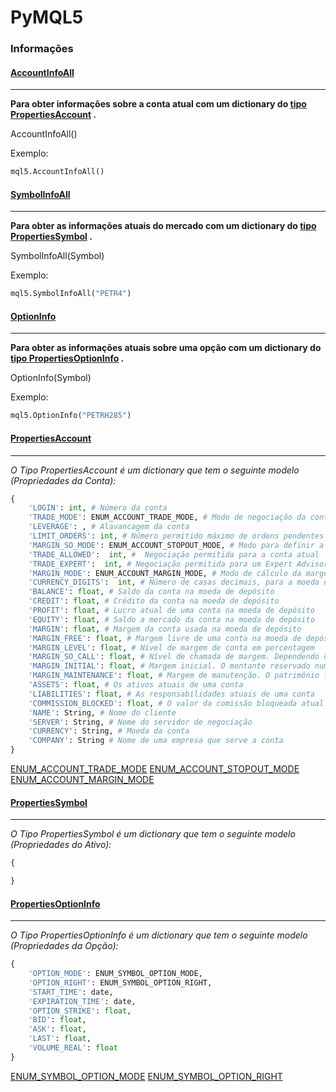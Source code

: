 # PyMQL5

### Informações 

####  [AccountInfoAll](https://www.mql5.com/pt/docs/constants/environment_state/accountinformation)

------------
**Para obter informações sobre a conta atual com um dictionary do [tipo PropertiesAccount](#PropertiesAccount "tipo PropertiesAccount") .**

AccountInfoAll()

Exemplo:
```python
mql5.AccountInfoAll()
```

####  [SymbolInfoAll](https://www.mql5.com/pt/docs/constants/environment_state/marketinfoconstants)

------------
**Para obter as informações atuais do mercado com um dictionary do [tipo PropertiesSymbol](#SymbolInfoAll "tipo SymbolInfoAll") .**

SymbolInfoAll(Symbol)

Exemplo:
```python
mql5.SymbolInfoAll("PETR4")
```

####  [OptionInfo](https://www.mql5.com/pt/docs/constants/environment_state/marketinfoconstants)

------------
**Para obter as informações atuais sobre uma opção com um dictionary do [tipo PropertiesOptionInfo](#PropertiesOptionInfo "tipo PropertiesOptionInfo") .**

OptionInfo(Symbol)

Exemplo:
```python
mql5.OptionInfo("PETRH285")
```


####  [PropertiesAccount](https://www.mql5.com/pt/docs/constants/environment_state/accountinformation)
------------
*O Tipo PropertiesAccount é um dictionary que tem o seguinte modelo (Propriedades da Conta):*
```python
{
	'LOGIN': int, # Número da conta
	'TRADE_MODE': ENUM_ACCOUNT_TRADE_MODE, # Modo de negociação da conta
	'LEVERAGE': , # Alavancagem da conta
	'LIMIT_ORDERS': int, # Número permitido máximo de ordens pendentes ativas
	'MARGIN_SO_MODE': ENUM_ACCOUNT_STOPOUT_MODE, # Modo para definir a margem permitida mínima
	'TRADE_ALLOWED':  int, #  Negociação permitida para a conta atual
	'TRADE_EXPERT':  int, # Negociação permitida para um Expert Advisor
    'MARGIN_MODE': ENUM_ACCOUNT_MARGIN_MODE, # Modo de cálculo da margem
    'CURRENCY_DIGITS':  int, # Número de casas decimais, para a moeda da conta.
    'BALANCE': float, # Saldo da conta na moeda de depósito
    'CREDIT': float, # Crédito da conta na moeda de depósito
    'PROFIT': float, # Lucro atual de uma conta na moeda de depósito
    'EQUITY': float, # Saldo a mercado da conta na moeda de depósito
    'MARGIN': float, # Margem da conta usada na moeda de depósito
    'MARGIN_FREE': float, # Margem livre de uma conta na moeda de depósito
    'MARGIN_LEVEL': float, # Nível de margem de conta em percentagem
    'MARGIN_SO_CALL': float, # Nível de chamada de margem. Dependendo da definição, ACCOUNT_MARGIN_SO_MODE
    'MARGIN_INITIAL': float, # Margem inicial. O montante reservado numa conta para cobrir a margem de todas as ordens pendentes
    'MARGIN_MAINTENANCE': float, # Margem de manutenção. O patrimônio líquido mínimo reservado numa conta para cobrir o valor mínimo de todas as posições em aberto
    'ASSETS': float, # Os ativos atuais de uma conta
    'LIABILITIES': float, # As responsabilidades atuais de uma conta
    'COMMISSION_BLOCKED': float, # O valor da comissão bloqueada atual numa conta
    'NAME': String, # Nome do cliente
    'SERVER': String, # Nome do servidor de negociação
    'CURRENCY': String, # Moeda da conta
    'COMPANY': String # Nome de uma empresa que serve a conta
}
```
[ENUM_ACCOUNT_TRADE_MODE](https://www.mql5.com/pt/docs/constants/environment_state/accountinformation#enum_account_trade_mode "ENUM_ACCOUNT_TRADE_MODE")
[ENUM_ACCOUNT_STOPOUT_MODE](https://www.mql5.com/pt/docs/constants/environment_state/accountinformation#enum_account_stopout_mode "ENUM_ACCOUNT_STOPOUT_MODE")
[ENUM_ACCOUNT_MARGIN_MODE](https://www.mql5.com/pt/docs/constants/environment_state/accountinformation#enum_account_margin_mode "ENUM_ACCOUNT_MARGIN_MODE")


####  [PropertiesSymbol](https://www.mql5.com/pt/docs/constants/environment_state/accountinformation)
------------
*O Tipo PropertiesSymbol é um dictionary que tem o seguinte modelo (Propriedades do Ativo):*
```python
{

}
```

####  [PropertiesOptionInfo](https://www.mql5.com/pt/docs/constants/environment_state/accountinformation)
------------
*O Tipo PropertiesOptionInfo é um dictionary que tem o seguinte modelo (Propriedades da Opção):*
```python
{
	'OPTION_MODE': ENUM_SYMBOL_OPTION_MODE,
	'OPTION_RIGHT': ENUM_SYMBOL_OPTION_RIGHT,
	'START_TIME': date,
	'EXPIRATION_TIME': date,
	'OPTION_STRIKE': float,
	'BID': float,
	'ASK': float,
	'LAST': float,
	'VOLUME_REAL': float
}
```
[ENUM_SYMBOL_OPTION_MODE](https://www.mql5.com/pt/docs/constants/environment_state/marketinfoconstants#enum_symbol_option_mode "ENUM_SYMBOL_OPTION_MODE")
[ENUM_SYMBOL_OPTION_RIGHT](https://www.mql5.com/pt/docs/constants/environment_state/marketinfoconstants#enum_symbol_option_right "ENUM_SYMBOL_OPTION_RIGHT")